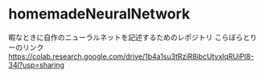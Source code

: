 # homemadeNeuralNetwork
暇なときに自作のニューラルネットを記述するためのレポジトリ
こらぼらとりーのリンク
https://colab.research.google.com/drive/1b4a1su3tRziR8ibcUtvxlqRUiPI8-34l?usp=sharing
